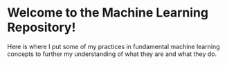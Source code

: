 # Welcome to the Machine Learning Repository!

Here is where I put some of my practices in fundamental machine learning concepts to further my understanding of what they are and what they do.
